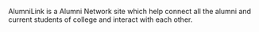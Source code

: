 AlumniLink is a Alumni Network site which help connect all the alumni and current students of college and interact with each other.
